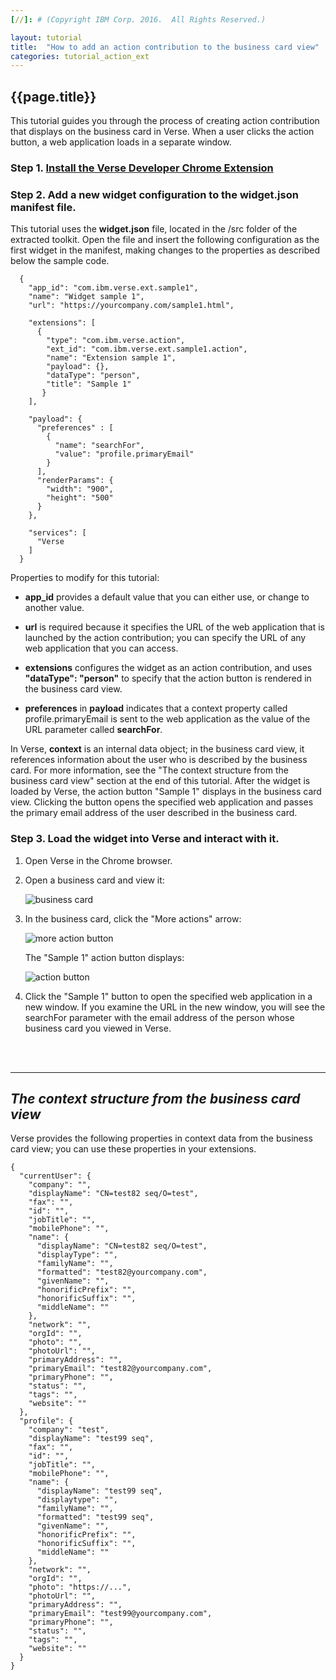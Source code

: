 ```yaml
---
[//]: # (Copyright IBM Corp. 2016.  All Rights Reserved.)

layout: tutorial
title:  "How to add an action contribution to the business card view"
categories: tutorial_action_ext
---
```


## {{page.title}}  

This tutorial guides you through the process of creating action contribution that displays on the business card in Verse. When a user clicks the action button, a web application loads in a separate window.

### Step 1. [Install the Verse Developer Chrome Extension][1]

### Step 2. Add a new widget configuration to the widget.json manifest file.

This tutorial uses the __widget.json__ file, located in the /src folder of the extracted toolkit. Open the file and insert the following configuration as the first widget in the manifest, making changes to the properties as described below the sample code.

```
  {
    "app_id": "com.ibm.verse.ext.sample1",
    "name": "Widget sample 1",
    "url": "https://yourcompany.com/sample1.html",
    
    "extensions": [
      {
        "type": "com.ibm.verse.action",
        "ext_id": "com.ibm.verse.ext.sample1.action",
        "name": "Extension sample 1",
        "payload": {},
        "dataType": "person",
        "title": "Sample 1"
       }
    ],
    
    "payload": {
      "preferences" : [
        {
          "name": "searchFor",
          "value": "profile.primaryEmail"
        }
      ],
      "renderParams": {
        "width": "900",
        "height": "500"
      }
    },

    "services": [
      "Verse
    ]
  }
```

Properties to modify for this tutorial:

* __app_id__ provides a default value that you can either use, or change to another value.

* __url__ is required because it specifies the URL of the web application that is launched by the action contribution; you can specify the URL of any web application that you can access.

* __extensions__ configures the widget as an action contribution, and uses __"dataType": "person"__ to specify that the action button is rendered in the business card view. 

* __preferences__ in __payload__ indicates that a context property called profile.primaryEmail is sent to the web application as the value of the URL parameter called __searchFor__.

In Verse, __context__ is an internal data object; in the business card view, it references information about the user who is described by the business card. For more information, see the "The context structure from the business card view" section at the end of this tutorial.
After the widget is loaded by Verse, the action button "Sample 1" displays in the business card view. Clicking the button opens the specified web application and passes the primary email address of the user described in the business card.

### Step 3. Load the widget into Verse and interact with it.

1. Open Verse in the Chrome browser.

2. Open a business card and view it:

    ![business card]({{site.baseurl}}/tutorials/img/bizcard.png)   

3. In the business card, click the "More actions" arrow:

    ![more action button]({{site.baseurl}}/tutorials/img/bizcard_more_action.png)   

    The "Sample 1" action button displays:

    ![action button]({{site.baseurl}}/tutorials/img/bizcard_action.png)  

4. Click the "Sample 1" button to open the specified web application in a new window. If you examine the URL in the new window, you will see the searchFor parameter with the email address of the person whose business card you viewed in Verse.

<br><br>
<hr>

## _The context structure from the business card view_

Verse provides the following properties in context data from the business card view; you can use these properties in your extensions.

```
{
  "currentUser": {
    "company": "",
    "displayName": "CN=test82 seq/O=test",
    "fax": "",
    "id": "",
    "jobTitle": "",
    "mobilePhone": "",
    "name": {
      "displayName": "CN=test82 seq/O=test",
      "displayType": "",
      "familyName": "",
      "formatted": "test82@yourcompany.com",
      "givenName": "",
      "honorificPrefix": "",
      "honorificSuffix": "",
      "middleName": ""
    },
    "network": "",
    "orgId": "",
    "photo": "",
    "photoUrl": "",
    "primaryAddress": "",
    "primaryEmail": "test82@yourcompany.com",
    "primaryPhone": "",
    "status": "",
    "tags": "",
    "website": ""
  },
  "profile": {
    "company": "test",
    "displayName": "test99 seq",
    "fax": "",
    "id": "",
    "jobTitle": "",
    "mobilePhone": "",
    "name": {
      "displayName": "test99 seq",
      "displaytype": "",
      "familyName": "",
      "formatted": "test99 seq",
      "givenName": "",
      "honorificPrefix": "",
      "honorificSuffix": "",
      "middleName": ""
    },
    "network": "",
    "orgId": "",
    "photo": "https://...",
    "photoUrl": "",
    "primaryAddress": "",
    "primaryEmail": "test99@yourcompany.com",
    "primaryPhone": "",
    "status": "",
    "tags": "",
    "website": ""
  }
}
```

[1]: {{site.baseurl}}/tutorials/ext-install-toolkit.html
[2]: {{site.verse-developer-chrome-ext}}
[3]: {{site.baseurl}}/tutorials/ext-action-contribution.html
